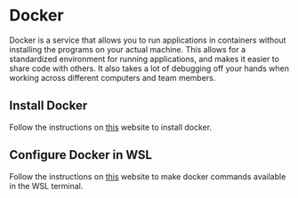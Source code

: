 # Docker

Docker is a service that allows you to run applications in containers without installing the programs on your actual machine. This allows for a standardized environment for running applications, and makes it easier to share code with others. It also takes a lot of debugging off your hands when working across different computers and team members.

## Install Docker

Follow the instructions on [this](https://docs.docker.com/desktop/install/windows-install/) website to install docker.

## Configure Docker in WSL

Follow the instructions on [this](https://docs.docker.com/desktop/wsl/) website to make docker commands available in the WSL terminal.
